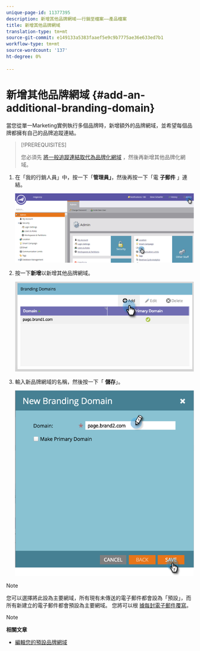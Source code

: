 ```yaml
---
unique-page-id: 11377395
description: 新增其他品牌網域——行銷至檔案——產品檔案
title: 新增其他品牌網域
translation-type: tm+mt
source-git-commit: e149133a5383faaef5e9c9b7775ae36e633ed7b1
workflow-type: tm+mt
source-wordcount: '137'
ht-degree: 0%

---
```



# 新增其他品牌網域 {#add-an-additional-branding-domain}

當您從單一Marketing實例執行多個品牌時，新增額外的品牌網域，並希望每個品牌都擁有自己的品牌追蹤連結。

>[!PREREQUISITES]
>
>您必須先 [將一般追蹤連結取代為品牌化網域](edit-your-default-branding-domain.md) ，然後再新增其他品牌化網域。

1. 在「我的行銷人員」中，按一下「**管理員」**，然後再按一下「電 **子郵件** 」連結。

   ![](assets/image2016-6-29-16-3a42-3a20.png)

1. 按一下**新增**以新增其他品牌網域。

   ![](assets/two.png)

1. 輸入新品牌網域的名稱，然後按一下「 **儲存**」。

   ![](assets/three.png)

>[!NOTE]
>
>您可以選擇將此設為主要網域，所有現有未傳送的電子郵件都會設為「預設」，而所有新建立的電子郵件都會預設為主要網域。 您將可以根 [據每封電子郵件覆寫](overwrite-primary-domain-for-emails.md)。

>[!NOTE]
>
>**相關文章**
>
>* [編輯您的預設品牌網域](edit-your-default-branding-domain.md)

>



